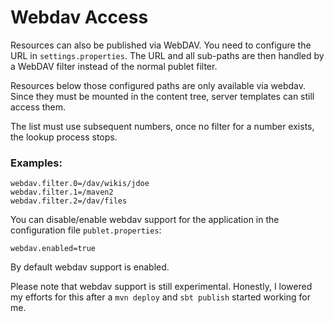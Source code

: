 # Webdav Access

Resources can also be published via WebDAV. You need to configure the URL in
`settings.properties`. The URL and all sub-paths are then handled by a WebDAV
filter instead of the normal publet filter.

Resources below those configured paths are only available via webdav. Since
they must be mounted in the content tree, server templates can still access
them.

The list must use subsequent numbers, once no filter for a number exists, the
lookup process stops.

### Examples:

    webdav.filter.0=/dav/wikis/jdoe
    webdav.filter.1=/maven2
    webdav.filter.2=/dav/files


You can disable/enable webdav support for the application in the configuration
file `publet.properties`:

    webdav.enabled=true

By default webdav support is enabled.

<div class="alert alert-info">
Please note that webdav support is still experimental. Honestly, I lowered my efforts
for this after a <code>mvn deploy</code> and <code>sbt publish</code> started working
for me.</div>